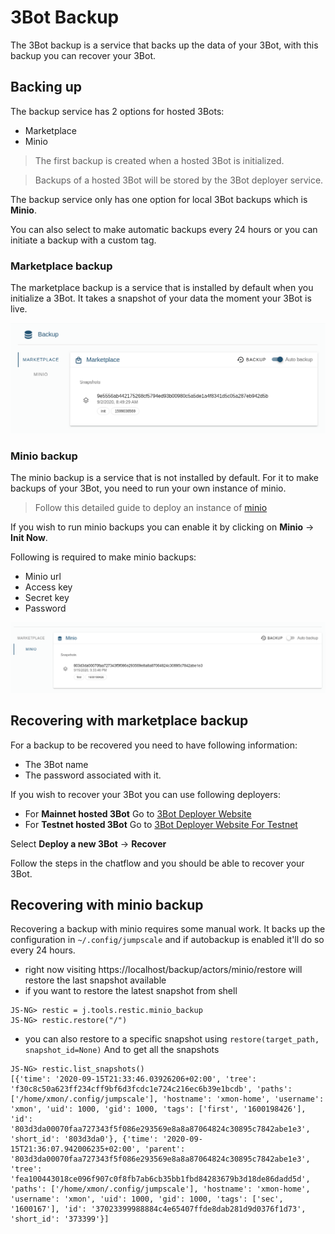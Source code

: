 # 3Bot Backup


The 3Bot backup is a service that backs up the data of your 3Bot, with this backup you can recover your 3Bot. 

## Backing up

The backup service has 2 options for hosted 3Bots:
- Marketplace
- Minio

> The first backup is created when a hosted 3Bot is initialized.

> Backups of a hosted 3Bot will be stored by the 3Bot deployer service.

The backup service only has one option for local 3Bot backups which is __Minio__.

You can also select to make automatic backups every 24 hours or you can initiate a backup with a custom tag.

### Marketplace backup

The marketplace backup is a service that is installed by default when you initialize a 3Bot. It takes a snapshot of your data the moment your 3Bot is live.

![Backup](./img/3bot_marketplace_backup.png)

### Minio backup

The minio backup is a service that is not installed by default. For it to make backups of your 3Bot, you need to run your own instance of minio.

> Follow this detailed guide to deploy an instance of [minio](../chatflows/solutions/storage/solution_storage.md)

If you wish to run minio backups you can enable it by clicking on __Minio__ -> __Init Now__.

Following is required to make minio backups:

- Minio url
- Access key
- Secret key
- Password 

![snapshot](./img/3bot_miniosnapshot.png)


## Recovering with marketplace backup

For a backup to be recovered you need to have following information:
- The 3Bot name
- The password associated with it.

If you wish to recover your 3Bot you can use following deployers:

- For __Mainnet hosted 3Bot__ Go to [3Bot Deployer Website](https://deploy3bot.grid.tf)
- For __Testnet hosted 3Bot__ Go to [3Bot Deployer Website For Testnet](https://deploy3bot.testnet.grid.tf)

Select __Deploy a new 3Bot__ -> __Recover__

Follow the steps in the chatflow and you should be able to recover your 3Bot.

## Recovering with minio backup

Recovering a backup with minio requires some manual work. It backs up the configuration in `~/.config/jumpscale` and if autobackup is enabled it'll do so every 24 hours.

- right now visiting https://localhost/backup/actors/minio/restore will restore the last snapshot available
- if you want to restore the latest snapshot from shell

```
JS-NG> restic = j.tools.restic.minio_backup 
JS-NG> restic.restore("/")
```
- you can also restore to a specific snapshot using  `restore(target_path, snapshot_id=None)`
And to get all the snapshots
```
JS-NG> restic.list_snapshots()
[{'time': '2020-09-15T21:33:46.03926206+02:00', 'tree': 'f30c8c50a623ff234cff9bf6d3fcdc1e724c216ec6b39e1bcdb', 'paths': ['/home/xmon/.config/jumpscale'], 'hostname': 'xmon-home', 'username': 'xmon', 'uid': 1000, 'gid': 1000, 'tags': ['first', '1600198426'], 'id': '803d3da00070faa727343f5f086e293569e8a8a87064824c30895c7842abe1e3', 'short_id': '803d3da0'}, {'time': '2020-09-15T21:36:07.942006235+02:00', 'parent': '803d3da00070faa727343f5f086e293569e8a8a87064824c30895c7842abe1e3', 'tree': 'fea100443018ce096f907c0f8fb7ab6cb35bb1fbd84283679b3d18de86dadd5d', 'paths': ['/home/xmon/.config/jumpscale'], 'hostname': 'xmon-home', 'username': 'xmon', 'uid': 1000, 'gid': 1000, 'tags': ['sec', '1600167'], 'id': '37023399988884c4e65407ffde8dab281d9d0376f1d73', 'short_id': '373399'}]
```



